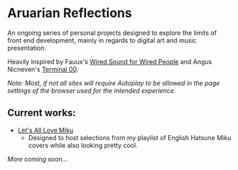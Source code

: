 # Aruarian Reflections
An ongoing series of personal projects designed to explore the limits of front end development, mainly in regards to digital art and music presentation.

Heavily inspired by Fauux's [Wired Sound for Wired People](https://fauux.neocities.org/) and Angus Nicneven's [Terminal 00](https://angusnicneven.com/).

*Note: Most, if not all sites will require Autoplay to be allowed in the page settings of the browser used for the intended experience.*

## Current works:
* [Let's All Love Miku](https://jcurtis182.github.io/AruarianReflections/Miku/index.html)
  * Designed to host selections from my playlist of English Hatsune Miku covers while also looking pretty cool.

*More coming soon...*
